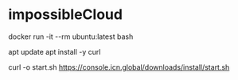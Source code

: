 # impossibleCloud

docker run -it --rm ubuntu:latest bash

apt update
apt install -y curl

curl -o start.sh https://console.icn.global/downloads/install/start.sh
